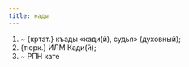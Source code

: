 ```yaml
---
title: кады
---
```


1. ~ {кртат.} къады «кади(й), судья» (духовный);
2. {тюрк.} ИЛМ Кади(й);
3. ~ РПН кате
